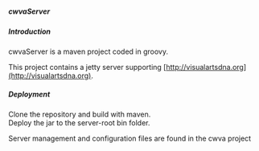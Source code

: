 
##### cwvaServer

##### Introduction

cwvaServer is a maven project coded in groovy.

This project contains a jetty server supporting [http://visualartsdna.org](http://visualartsdna.org).


##### Deployment

Clone the repository and build with maven.  
Deploy the jar to the server-root bin folder.

Server management and configuration files are found in the cwva project